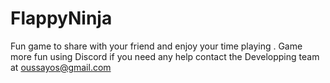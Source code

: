 # FlappyNinja
Fun game to share with your friend and enjoy your time playing . Game more fun using Discord
if you need any help contact the Developping team at oussayos@gmail.com
